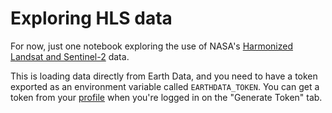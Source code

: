# Exploring HLS data

For now, just one notebook exploring the use of NASA's
[Harmonized Landsat and Sentinel-2](https://hls.gsfc.nasa.gov/) data.

This is loading data directly from Earth Data, and you need
to have a token exported as an environment variable called
`EARTHDATA_TOKEN`. You can get a token from your
[profile](https://urs.earthdata.nasa.gov/profile) when you're logged
in on the "Generate Token" tab.

